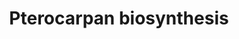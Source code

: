 ---
annotations:
- type: Pathway Ontology
  value: flavonoid biosynthetic pathway
authors:
- Anwesha
- Lindarieswijk
- Eweitz
description: Developed by Gramene.org  Source:[http://plantreactome.gramene.org/ Plant
  Reactome].
last-edited: 2021-05-25
organisms:
- Oryza sativa
redirect_from:
- /index.php/Pathway:WP2966
- /instance/WP2966
schema-jsonld:
- '@context': https://schema.org/
  '@id': https://wikipathways.github.io/pathways/WP2966.html
  '@type': Dataset
  creator:
    '@type': Organization
    name: WikiPathways
  description: Developed by Gramene.org  Source:[http://plantreactome.gramene.org/
    Plant Reactome].
  keywords:
  - H2O
  - alpha/beta hydrolase
  - 2,7-dihydroxy-4'-methoxyisoflavanone
  - daidzein
  - 2-hydroxyisoflavanone
  - formononetin
  - fold
  - (LOC_OS07G34170.1)
  - AdoHcy
  - AdoMet
  license: CC0
  name: Pterocarpan biosynthesis
seo: CreativeWork
title: Pterocarpan biosynthesis
wpid: WP2966
---